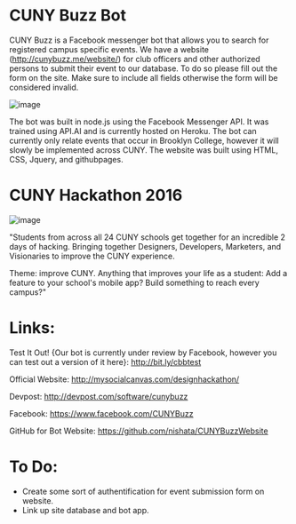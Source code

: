 # CUNY Buzz Bot
CUNY Buzz is a Facebook messenger bot that allows you to search for registered campus specific events. We have a website (http://cunybuzz.me/website/) for club officers and other authorized persons to submit their event to our database. To do so please fill out the form on the site. Make sure to include all fields otherwise the form will be considered invalid. 

![image](https://github.com/nishata/CUNYBuzzWebsite/blob/master/website/images/long.png?raw=true)

The bot was built in node.js using the Facebook Messenger API. It was trained using API.AI and is currently hosted on Heroku. The bot can currently only relate events that occur in Brooklyn College, however it will slowly be implemented across CUNY. The website was built using HTML, CSS, Jquery, and githubpages.

# CUNY Hackathon 2016
![image](https://challengepost-s3-challengepost.netdna-ssl.com/photos/production/challenge_photos/000/416/309/datas/full_width.png)

"Students from across all 24 CUNY schools get together for an incredible 2 days of hacking.
Bringing together Designers, Developers, Marketers, and Visionaries to improve the CUNY experience.

Theme: improve CUNY.
Anything that improves your life as a student: Add a feature to your school's mobile app? Build something to reach every campus?"

# Links:
Test It Out! {Our bot is currently under review by Facebook, however you can test out a version of it here}: http://bit.ly/cbbtest

Official Website: http://mysocialcanvas.com/designhackathon/

Devpost: http://devpost.com/software/cunybuzz

Facebook: https://www.facebook.com/CUNYBuzz

GitHub for Bot Website: https://github.com/nishata/CUNYBuzzWebsite

# To Do:
- Create some sort of authentification for event submission form on website.
- Link up site database and bot app.
